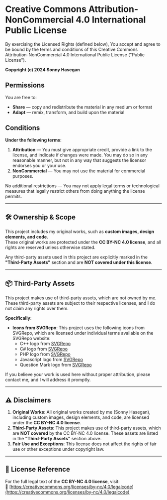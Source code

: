 # Creative Commons Attribution-NonCommercial 4.0 International Public License

By exercising the Licensed Rights (defined below), You accept and agree to be bound by the terms and conditions of this Creative Commons Attribution-NonCommercial 4.0 International Public License ("Public License").  

**Copyright (c) 2024 Sonny Hasegan**  

## Permissions
You are free to:  
- **Share** — copy and redistribute the material in any medium or format  
- **Adapt** — remix, transform, and build upon the material  

## Conditions
**Under the following terms:**  
1. **Attribution** — You must give appropriate credit, provide a link to the license, and indicate if changes were made. You may do so in any reasonable manner, but not in any way that suggests the licensor endorses you or your use.  
2. **NonCommercial** — You may not use the material for commercial purposes.  

No additional restrictions — You may not apply legal terms or technological measures that legally restrict others from doing anything the license permits.  

---

## 🛠️ Ownership & Scope
This project includes my original works, such as **custom images, design elements, and code**.  
These original works are protected under the **CC BY-NC 4.0 license**, and all rights are reserved unless otherwise stated.  

Any third-party assets used in this project are explicitly marked in the **"Third-Party Assets"** section and are **NOT covered under this license**.  

---

## 📦 Third-Party Assets
This project makes use of third-party assets, which are not owned by me. These third-party assets are subject to their respective licenses, and I do not claim any rights over them.  

**Specifically**:  
- **Icons from SVGRepo**: This project uses the following icons from SVGRepo, which are licensed under individual terms available on the SVGRepo website:  
  - C++ logo from [SVGRepo](https://www.svgrepo.com/show/341723/cplusplus.svg)
  - C# logo from [SVGRepo](https://www.svgrepo.com/show/373533/csharp2.svg)
  - PHP logo from [SVGRepo](https://www.svgrepo.com/show/373969/php2.svg)
  - Javascript logo from [SVGRepo](https://www.svgrepo.com/show/349419/javascript.svg)
  - Question Mark logo from [SVGRepo](https://www.svgrepo.com/show/421575/question-mark.svg)

If you believe your work is used here without proper attribution, please contact me, and I will address it promptly.  

---

## ⚠️ Disclaimers  
1. **Original Works**: All original works created by me (Sonny Hasegan), including custom images, design elements, and code, are licensed under the **CC BY-NC 4.0 license**.  
2. **Third-Party Assets**: This project makes use of third-party assets, which are **NOT covered** by the CC BY-NC 4.0 license. These assets are listed in the **"Third-Party Assets"** section above.  
3. **Fair Use and Exceptions**: This license does not affect the rights of fair use or other exceptions under copyright law.  

---

## 📜 License Reference  
For the full legal text of the **CC BY-NC 4.0 license**, visit:  
🔗 [https://creativecommons.org/licenses/by-nc/4.0/legalcode](https://creativecommons.org/licenses/by-nc/4.0/legalcode)  
